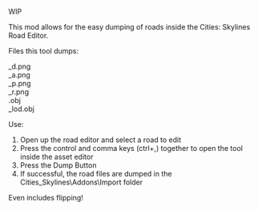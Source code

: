WIP

This mod allows for the easy dumping of roads inside the Cities: Skylines Road Editor.

Files this tool dumps:

_d.png\
_a.png\
_p.png\
_r.png\
.obj\
_lod.obj

Use:
1) Open up the road editor and select a road to edit
2) Press the control and comma keys (ctrl+,) together to open the tool inside the asset editor
3) Press the Dump Button
4) If successful, the road files are dumped in the Cities_Skylines\Addons\Import folder

Even includes flipping!


